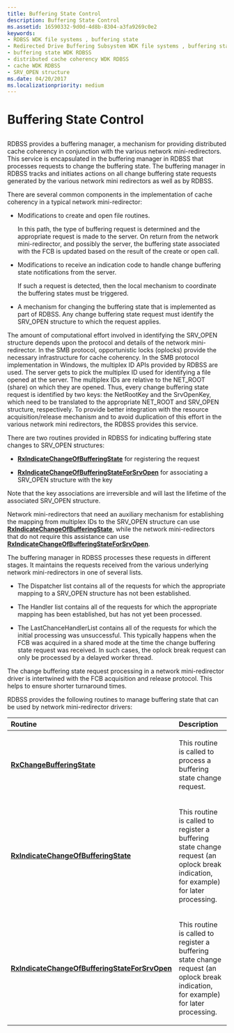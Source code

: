 ```yaml
---
title: Buffering State Control
description: Buffering State Control
ms.assetid: 16590332-9d0d-4d8b-8304-a3fa9269c0e2
keywords:
- RDBSS WDK file systems , buffering state
- Redirected Drive Buffering Subsystem WDK file systems , buffering state
- buffering state WDK RDBSS
- distributed cache coherency WDK RDBSS
- cache WDK RDBSS
- SRV_OPEN structure
ms.date: 04/20/2017
ms.localizationpriority: medium
---
```


# Buffering State Control


## <span id="ddk_buffering_state_control_if"></span><span id="DDK_BUFFERING_STATE_CONTROL_IF"></span>


RDBSS provides a buffering manager, a mechanism for providing distributed cache coherency in conjunction with the various network mini-redirectors. This service is encapsulated in the buffering manager in RDBSS that processes requests to change the buffering state. The buffering manager in RDBSS tracks and initiates actions on all change buffering state requests generated by the various network mini redirectors as well as by RDBSS.

There are several common components in the implementation of cache coherency in a typical network mini-redirector:

-   Modifications to create and open file routines.

    In this path, the type of buffering request is determined and the appropriate request is made to the server. On return from the network mini-redirector, and possibly the server, the buffering state associated with the FCB is updated based on the result of the create or open call.

-   Modifications to receive an indication code to handle change buffering state notifications from the server.

    If such a request is detected, then the local mechanism to coordinate the buffering states must be triggered.

-   A mechanism for changing the buffering state that is implemented as part of RDBSS. Any change buffering state request must identify the SRV\_OPEN structure to which the request applies.

The amount of computational effort involved in identifying the SRV\_OPEN structure depends upon the protocol and details of the network mini-redirector. In the SMB protocol, opportunistic locks (oplocks) provide the necessary infrastructure for cache coherency. In the SMB protocol implementation in Windows, the multiplex ID APIs provided by RDBSS are used. The server gets to pick the multiplex ID used for identifying a file opened at the server. The multiplex IDs are relative to the NET\_ROOT (share) on which they are opened. Thus, every change buffering state request is identified by two keys: the NetRootKey and the SrvOpenKey, which need to be translated to the appropriate NET\_ROOT and SRV\_OPEN structure, respectively. To provide better integration with the resource acquisition/release mechanism and to avoid duplication of this effort in the various network mini redirectors, the RDBSS provides this service.

There are two routines provided in RDBSS for indicating buffering state changes to SRV\_OPEN structures:

-   [**RxIndicateChangeOfBufferingState**](https://docs.microsoft.com/windows-hardware/drivers/ddi/rxprocs/nf-rxprocs-rxindicatechangeofbufferingstate) for registering the request

-   [**RxIndicateChangeOfBufferingStateForSrvOpen**](https://docs.microsoft.com/windows-hardware/drivers/ddi/rxprocs/nf-rxprocs-rxindicatechangeofbufferingstateforsrvopen) for associating a SRV\_OPEN structure with the key

Note that the key associations are irreversible and will last the lifetime of the associated SRV\_OPEN structure.

Network mini-redirectors that need an auxiliary mechanism for establishing the mapping from multiplex IDs to the SRV\_OPEN structure can use [**RxIndicateChangeOfBufferingState**](https://docs.microsoft.com/windows-hardware/drivers/ddi/rxprocs/nf-rxprocs-rxindicatechangeofbufferingstate), while the network mini-redirectors that do not require this assistance can use [**RxIndicateChangeOfBufferingStateForSrvOpen**](https://docs.microsoft.com/windows-hardware/drivers/ddi/rxprocs/nf-rxprocs-rxindicatechangeofbufferingstateforsrvopen).

The buffering manager in RDBSS processes these requests in different stages. It maintains the requests received from the various underlying network mini-redirectors in one of several lists.

-   The Dispatcher list contains all of the requests for which the appropriate mapping to a SRV\_OPEN structure has not been established.

-   The Handler list contains all of the requests for which the appropriate mapping has been established, but has not yet been processed.

-   The LastChanceHandlerList contains all of the requests for which the initial processing was unsuccessful. This typically happens when the FCB was acquired in a shared mode at the time the change buffering state request was received. In such cases, the oplock break request can only be processed by a delayed worker thread.

The change buffering state request processing in a network mini-redirector driver is intertwined with the FCB acquisition and release protocol. This helps to ensure shorter turnaround times.

RDBSS provides the following routines to manage buffering state that can be used by network mini-redirector drivers:

<table>
<colgroup>
<col width="50%" />
<col width="50%" />
</colgroup>
<thead>
<tr class="header">
<th align="left">Routine</th>
<th align="left">Description</th>
</tr>
</thead>
<tbody>
<tr class="odd">
<td align="left"><p><a href="https://docs.microsoft.com/windows-hardware/drivers/ddi/rxprocs/nf-rxprocs-rxchangebufferingstate" data-raw-source="[&lt;strong&gt;RxChangeBufferingState&lt;/strong&gt;](https://docs.microsoft.com/windows-hardware/drivers/ddi/rxprocs/nf-rxprocs-rxchangebufferingstate)"><strong>RxChangeBufferingState</strong></a></p></td>
<td align="left"><p>This routine is called to process a buffering state change request.</p></td>
</tr>
<tr class="even">
<td align="left"><p><a href="https://docs.microsoft.com/windows-hardware/drivers/ddi/rxprocs/nf-rxprocs-rxindicatechangeofbufferingstate" data-raw-source="[&lt;strong&gt;RxIndicateChangeOfBufferingState&lt;/strong&gt;](https://docs.microsoft.com/windows-hardware/drivers/ddi/rxprocs/nf-rxprocs-rxindicatechangeofbufferingstate)"><strong>RxIndicateChangeOfBufferingState</strong></a></p></td>
<td align="left"><p>This routine is called to register a buffering state change request (an oplock break indication, for example) for later processing.</p></td>
</tr>
<tr class="odd">
<td align="left"><p><a href="https://docs.microsoft.com/windows-hardware/drivers/ddi/rxprocs/nf-rxprocs-rxindicatechangeofbufferingstateforsrvopen" data-raw-source="[&lt;strong&gt;RxIndicateChangeOfBufferingStateForSrvOpen&lt;/strong&gt;](https://docs.microsoft.com/windows-hardware/drivers/ddi/rxprocs/nf-rxprocs-rxindicatechangeofbufferingstateforsrvopen)"><strong>RxIndicateChangeOfBufferingStateForSrvOpen</strong></a></p></td>
<td align="left"><p>This routine is called to register a buffering state change request (an oplock break indication, for example) for later processing.</p></td>
</tr>
</tbody>
</table>

 

 

 




